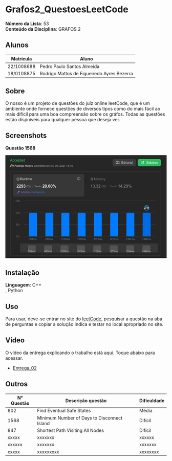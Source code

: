 # Grafos2_QuestoesLeetCode

**Número da Lista**: 53<br>
**Conteúdo da Disciplina**: GRAFOS 2<br>

## Alunos
|Matrícula | Aluno |
| -- | -- |
| 22/1008688  |  Pedro Paulo Santos Almeida |
| 18/0108875  |  Rodrigo Mattos de Figueiredo Ayres Bezerra |

## Sobre 
O nosso é um projeto de questões do juíz online leetCode, que é um ambiente onde fornece questões de diversos tipos como do mais fácil ao mais difícil para uma boa compreensão sobre os gráfos. Todas as questões estão disṕníveis para qualquer pessoa que deseja ver. 

## Screenshots

**Questão 1568**

![1568](/Questao-1568/assents/1568.png)

## Instalação 
**Linguagem**: C++<br> , Python<br>


## Uso 
Para usar, deve-se entrar no site do [leetCode](https://leetcode.com/), pesquisar a questão na aba de perguntas e copiar a solução indica e testar no local apropriado no site.

## Vídeo 
O vídeo da entrega explicando o trabalho está aqui. Toque abaixo para acessar.

- [Entrega_02]()
## Outros 
| N° Questão | Descrição questão | Dificuldade |
| --- | ------- | ---------- |
| 802 | Find Eventual Safe States  |   Média |
| 1568  | Minimum Number of Days to Disconnect Island   |   Difícil      |
| 847 |  Shortest Path Visiting All Nodes   |   Difícil      |
| xxxxx    | xxxxxxx  |  xxxxxx      |
| xxxxxx   | xxxxxxx  |   xxxxxxx       |
| xxxxx  | xxxxxxxxx  |  xxxxxxxx    |
